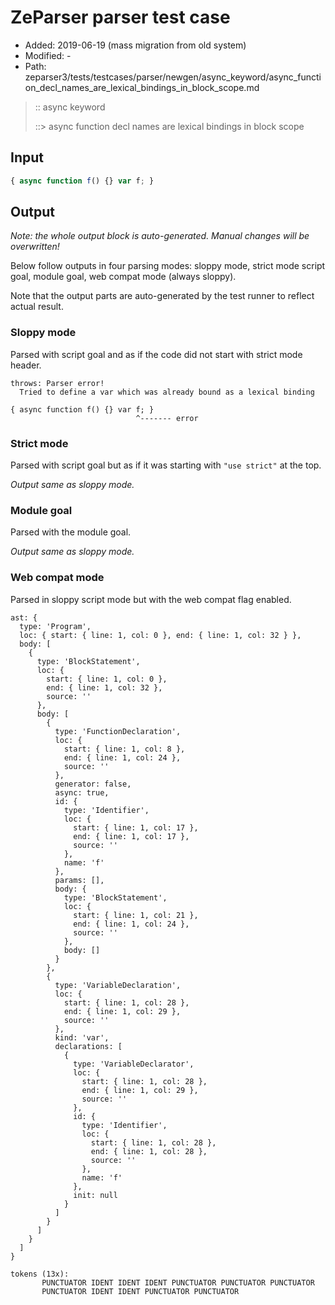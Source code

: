 # ZeParser parser test case

- Added: 2019-06-19 (mass migration from old system)
- Modified: -
- Path: zeparser3/tests/testcases/parser/newgen/async_keyword/async_function_decl_names_are_lexical_bindings_in_block_scope.md

> :: async keyword
>
> ::> async function decl names are lexical bindings in block scope

## Input

`````js
{ async function f() {} var f; }
`````

## Output

_Note: the whole output block is auto-generated. Manual changes will be overwritten!_

Below follow outputs in four parsing modes: sloppy mode, strict mode script goal, module goal, web compat mode (always sloppy).

Note that the output parts are auto-generated by the test runner to reflect actual result.

### Sloppy mode

Parsed with script goal and as if the code did not start with strict mode header.

`````
throws: Parser error!
  Tried to define a var which was already bound as a lexical binding

{ async function f() {} var f; }
                            ^------- error
`````

### Strict mode

Parsed with script goal but as if it was starting with `"use strict"` at the top.

_Output same as sloppy mode._

### Module goal

Parsed with the module goal.

_Output same as sloppy mode._

### Web compat mode

Parsed in sloppy script mode but with the web compat flag enabled.

`````
ast: {
  type: 'Program',
  loc: { start: { line: 1, col: 0 }, end: { line: 1, col: 32 } },
  body: [
    {
      type: 'BlockStatement',
      loc: {
        start: { line: 1, col: 0 },
        end: { line: 1, col: 32 },
        source: ''
      },
      body: [
        {
          type: 'FunctionDeclaration',
          loc: {
            start: { line: 1, col: 8 },
            end: { line: 1, col: 24 },
            source: ''
          },
          generator: false,
          async: true,
          id: {
            type: 'Identifier',
            loc: {
              start: { line: 1, col: 17 },
              end: { line: 1, col: 17 },
              source: ''
            },
            name: 'f'
          },
          params: [],
          body: {
            type: 'BlockStatement',
            loc: {
              start: { line: 1, col: 21 },
              end: { line: 1, col: 24 },
              source: ''
            },
            body: []
          }
        },
        {
          type: 'VariableDeclaration',
          loc: {
            start: { line: 1, col: 28 },
            end: { line: 1, col: 29 },
            source: ''
          },
          kind: 'var',
          declarations: [
            {
              type: 'VariableDeclarator',
              loc: {
                start: { line: 1, col: 28 },
                end: { line: 1, col: 29 },
                source: ''
              },
              id: {
                type: 'Identifier',
                loc: {
                  start: { line: 1, col: 28 },
                  end: { line: 1, col: 28 },
                  source: ''
                },
                name: 'f'
              },
              init: null
            }
          ]
        }
      ]
    }
  ]
}

tokens (13x):
       PUNCTUATOR IDENT IDENT IDENT PUNCTUATOR PUNCTUATOR PUNCTUATOR
       PUNCTUATOR IDENT IDENT PUNCTUATOR PUNCTUATOR
`````

